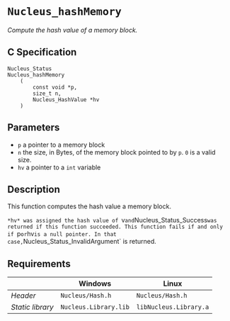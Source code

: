 # `Nucleus_hashMemory`
*Compute the hash value of a memory block.*

## C Specification
```
Nucleus_Status
Nucleus_hashMemory
    (
        const void *p,
        size_t n,
        Nucleus_HashValue *hv
    )
```

## Parameters
- `p` a pointer to a memory block
- `n` the size, in Bytes, of the memory block pointed to by `p`. `0` is a valid size.
- `hv` a pointer to a `int` variable

## Description
This function computes the hash value a memory block.

`*hv* was assigned the hash value of `v` and `Nucleus_Status_Success` was returned if this function succeeded.
This function fails if and only if  `p` or `hv` is a null pointer.
In that case, `Nucleus_Status_InvalidArgument` is returned.

## Requirements

|                      | Windows                                         | Linux                                           |
|----------------------|-------------------------------------------------|-------------------------------------------------|
| *Header*             | `Nucleus/Hash.h`                                | `Nucleus/Hash.h`                                |
| *Static library*     | `Nucleus.Library.lib`                           | `libNucleus.Library.a`                          |
